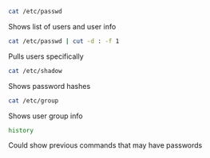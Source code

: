 
```bash
cat /etc/passwd
```
Shows list of users and user info

```bash
cat /etc/passwd | cut -d : -f 1
```
Pulls users specifically

```bash
cat /etc/shadow
```
Shows password hashes

```bash
cat /etc/group
```
Shows user group info

```bash
history
```
Could show previous commands that may have passwords